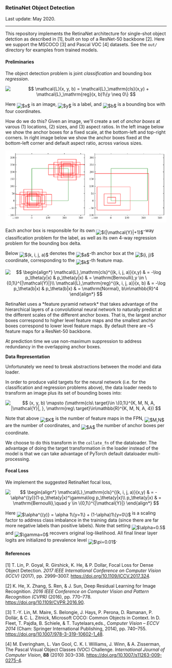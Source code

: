 ### RetinaNet Object Detection

Last update: May 2020.

---

This repository implements the RetinaNet architecture for single-shot object detction as described in [1], built on top of a ResNet-50 backbone [2]. Here we support the MSCOCO [3] and Pascal VOC [4] datasets. See the `out/` directory for examples from trained models.

#### Preliminaries

The object detection problem is joint *classification* and bounding box *regression*.
<p align="center"><img alt="$$&#10;\mathcal{L}(x, y, b) = \mathcal{L}_\mathrm{cls}(x,y) + \mathcal{L}_\mathrm{reg}(x, b)1\{y \neq 0\}&#10;$$" src="svgs/34adc2400501204b3c2c2e8f9dd62759.svg" align="middle" width="300.76825844999996pt" height="17.031940199999998pt"/></p>


Here <img alt="$x$" src="svgs/332cc365a4987aacce0ead01b8bdcc0b.svg" align="middle" width="9.39498779999999pt" height="14.15524440000002pt"/> is an image, <img alt="$y$" src="svgs/deceeaf6940a8c7a5a02373728002b0f.svg" align="middle" width="8.649225749999989pt" height="14.15524440000002pt"/> is a label, and <img alt="$b$" src="svgs/4bdc8d9bcfb35e1c9bfb51fc69687dfc.svg" align="middle" width="7.054796099999991pt" height="22.831056599999986pt"/> is a bounding box with four coordinates.

How do we do this? Given an image, we'll create a set of *anchor boxes* at varous (1) locations, (2) sizes, and (3) aspect ratios. In the left image below we show the anchor boxes for a fixed scale, at the bottom-left and top-right corners. In right image below we show the anchor boxes fixed at the bottom-left corner and default aspect ratio, across various sizes.

![](svgs/anchors.png)

Each anchor box is responsible for its own <img alt="$(|\mathcal{Y}|+1)$" src="svgs/0a2ce5966757ab7e0ab3ec674df93546.svg" align="middle" width="62.56623614999999pt" height="24.65753399999998pt"/>-way classification problem for the label, as well as its own 4-way regression problem for the bounding box delta. 

Below <img alt="$(k, i, j, a)$" src="svgs/58c1c536d3e7bea06ffee29623a9a58c.svg" align="middle" width="64.92799829999998pt" height="24.65753399999998pt"/> denotes the <img alt="$a$" src="svgs/44bc9d542a92714cac84e01cbbb7fd61.svg" align="middle" width="8.68915409999999pt" height="14.15524440000002pt"/>-th anchor box at the <img alt="$(i, j)$" src="svgs/e8873e227619b7a62ee7eb981ef1faea.svg" align="middle" width="33.46496009999999pt" height="24.65753399999998pt"/> coordinate, corresponding to the <img alt="$k$" src="svgs/63bb9849783d01d91403bc9a5fea12a2.svg" align="middle" width="9.075367949999992pt" height="22.831056599999986pt"/>-th feature map.
<p align="center"><img alt="$$&#10;\begin{align*}&#10;\mathcal{L}_\mathrm{cls}^{(k, i, j, a)}(x,y) &amp; = -\log p_\theta(y|x) &amp; p_\theta(y|x) &amp; = \mathrm{Bernoulli},y \in \{0,1\}^{|\mathcal{Y}|}\\&#10;\mathcal{L}_\mathrm{reg}^{(k, i, j, a)}(x, b) &amp; = -\log p_\theta(b|x) &amp; p_\theta(b|x) &amp; = \mathrm{Normal}, b\in\mathbb{R}^4&#10;\end{align*}&#10;$$" src="svgs/db0f61122093f846ffd051f7c022b316.svg" align="middle" width="458.07092924999995pt" height="51.3808218pt"/></p>
RetinaNet uses a *feature pyramid network* that takes advantage of the hierarchical layers of a convolutional neural network to naturally predict at the different scales of the different anchor boxes. That is, the largest anchor boxes correspond to higher  level feature maps and the smallest anchor boxes correspond to lower level feature maps. By default there are ~5 feature maps for a ResNet-50 backbone.

At prediction time we use non-maximum suppression to address redundancy in the overlapping anchor boxes.

**Data Representation**

Unfortunately we need to break abstractions between the model and data loader. 

In order to produce valid targets for the neural network (i.e. for the classification and regression problems above), the data loader needs to transform an image plus its set of bounding boxes into:
<p align="center"><img alt="$$&#10;(x, y, b) \mapsto (\mathrm{cls\ target}\in \{0,1\}^{K, M, N, A, |\mathcal{Y}|, }, \mathrm{reg\ target}\in\mathbb{R}^{K, M, N, A, 4})&#10;$$" src="svgs/ccadef5136a2e99bfeb2e332bac5d359.svg" align="middle" width="478.79836125pt" height="19.526994300000002pt"/></p>


Note that above <img alt="$K$" src="svgs/d6328eaebbcd5c358f426dbea4bdbf70.svg" align="middle" width="15.13700594999999pt" height="22.465723500000017pt"/> is the number of feature maps in the FPN, <img alt="$M,N$" src="svgs/cc7b1282b94a56c76e3f57e8a45e821e.svg" align="middle" width="39.132343799999994pt" height="22.465723500000017pt"/> are the number of coordinates, and <img alt="$A$" src="svgs/53d147e7f3fe6e47ee05b88b166bd3f6.svg" align="middle" width="12.32879834999999pt" height="22.465723500000017pt"/> the number of anchor boxes per coordinate. 

We choose to do this transform in the `collate_fn` of the dataloader. The advantage of doing the target transformation in the loader instead of the model is that we can take advantage of PyTorch default dataloader multi-processing.

#### Focal Loss

We implement the suggested RetinaNet focal loss,
<p align="center"><img alt="$$&#10;\begin{align*}&#10;\mathcal{L}_\mathrm{cls}^{(k, i, j, a)}(x,y) &amp; = -\alpha^{(y)}(1-p_\theta(y|x)^\gamma\log p_\theta(y|x)\\&#10;p_\theta(y|x) &amp; = \mathrm{Bernoulli},\quad y \in \{0,1\}^{|\mathcal{Y}|}&#10;\end{align*}&#10;$$" src="svgs/9b29556995e5a285ca15923dd2426c2f.svg" align="middle" width="332.23793459999996pt" height="49.1891268pt"/></p>


Here <img alt="$\alpha^{(y)} = \alpha 1\{y=1\} + (1-\alpha)1\{y=0\}$" src="svgs/45720684f88c5b29a5736e7ba7aee85d.svg" align="middle" width="259.8970242pt" height="29.190975000000005pt"/> is a scaling factor to address class imbalance in the training data (since there are far more negative labels than positive labels). Note that setting <img alt="$\alpha=0.5$" src="svgs/766b87ee4c5af866353ddcb065b55b2a.svg" align="middle" width="53.49877169999999pt" height="21.18721440000001pt"/> and <img alt="$\gamma=0$" src="svgs/7eaedc1b9d7a4b11f78f1c63edf34f3a.svg" align="middle" width="39.56070194999999pt" height="21.18721440000001pt"/> recovers original log-likelihood. All final linear layer logits are initialized to prevalence level <img alt="$\pi=0.01$" src="svgs/d5a42a05d1f159a68487732e83987f68.svg" align="middle" width="61.101570749999986pt" height="21.18721440000001pt"/>.

#### References

[1] T. Lin, P. Goyal, R. Girshick, K. He, & P. Dollar, Focal Loss for Dense Object Detection. *2017 IEEE International Conference on Computer Vision (ICCV)* (2017), pp. 2999–3007. https://doi.org/10.1109/ICCV.2017.324.

[2] K. He, X. Zhang, S. Ren, & J. Sun, Deep Residual Learning for Image Recognition. *2016 IEEE Conference on Computer Vision and Pattern Recognition (CVPR)* (2016), pp. 770–778. https://doi.org/10.1109/CVPR.2016.90.

[3] T.-Y. Lin, M. Maire, S. Belongie, J. Hays, P. Perona, D. Ramanan, P. Dollár, & C. L. Zitnick, Microsoft COCO: Common Objects in Context. In D. Fleet, T. Pajdla, B. Schiele, & T. Tuytelaars,eds., *Computer Vision – ECCV 2014* (Cham: Springer International Publishing, 2014), pp. 740–755. https://doi.org/10.1007/978-3-319-10602-1_48.

[4] M. Everingham, L. Van Gool, C. K. I. Williams, J. Winn, & A. Zisserman, The Pascal Visual Object Classes (VOC) Challenge. *International Journal of Computer Vision*, **88** (2010) 303–338. https://doi.org/10.1007/s11263-009-0275-4.